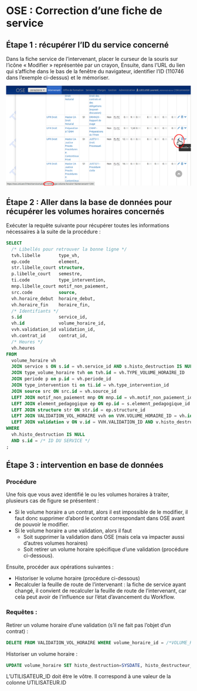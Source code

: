 # OSE : Correction d’une fiche de service

## Étape 1 : récupérer l’ID du service concerné
Dans la fiche service de l’intervenant, placer le curseur de la souris sur l’icône « Modifier » représentée par un crayon,
Ensuite, dans l’URL du lien qui s’affiche dans le bas de la fenêtre du navigateur, identifier l’ID (110746 dans l’exemple ci-dessus) et le mémoriser.

![Identifier un ID de service](doc/service_correction_bdd.png)

## Étape 2 : Aller dans la base de données pour récupérer les volumes horaires concernés
Exécuter la requête suivante pour récupérer toutes les informations nécessaires à la suite de la procédure :

```sql
SELECT
  /* Libellés pour retrouver la bonne ligne */
  tvh.libelle       type_vh,
  ep.code           element,
  str.libelle_court structure,
  p.libelle_court   semestre,
  ti.code           type_intervention,
  mnp.libelle_court motif_non_paiement,
  src.code          source,
  vh.horaire_debut  horaire_debut,
  vh.horaire_fin    horaire_fin,
  /* Identifiants */
  s.id              service_id,
  vh.id             volume_horaire_id,
  vvh.validation_id validation_id,
  vh.contrat_id     contrat_id,
  /* Heures */
  vh.heures
FROM
  volume_horaire vh
  JOIN service s ON s.id = vh.service_id AND s.histo_destruction IS NULL
  JOIN type_volume_horaire tvh on tvh.id = vh.TYPE_VOLUME_HORAIRE_ID
  JOIN periode p on p.id = vh.periode_id
  JOIN type_intervention ti on ti.id = vh.type_intervention_id
  JOIN source src ON src.id = vh.source_id
  LEFT JOIN motif_non_paiement mnp ON mnp.id = vh.motif_non_paiement_id
  LEFT JOIN element_pedagogique ep ON ep.id = s.element_pedagogique_id
  LEFT JOIN structure str ON str.id = ep.structure_id
  LEFT JOIN VALIDATION_VOL_HORAIRE vvh on VVH.VOLUME_HORAIRE_ID = vh.id
  LEFT JOIN validation v ON v.id = VVH.VALIDATION_ID AND v.histo_destruction IS NULL
WHERE
  vh.histo_destruction IS NULL
  AND s.id = /* ID DU SERVICE */
;
```

## Étape 3 : intervention en base de données
### Procédure

Une fois que vous avez identifié le ou les volumes horaires à traiter, plusieurs cas de figure se présentent :
* Si le volume horaire a un contrat, alors il est impossible de le modifier, il faut donc supprimer d’abord le contrat correspondant dans OSE avant de pouvoir le modifier.
* Si le volume horaire a une validation, alors il faut
  * Soit supprimer la validation dans OSE (mais cela va impacter aussi d’autres volumes horaires)
  * Soit retirer un volume horaire spécifique d’une validation (procédure ci-dessous).

Ensuite, procéder aux opérations suivantes :
* Historiser le volume horaire (procédure ci-dessous)
* Recalculer la feuille de route de l’intervenant : la fiche de service ayant changé, il convient de recalculer la feuille de route de l’intervenant, car cela peut avoir de l’influence sur l’état d’avancement du Workflow.

### Requêtes :

Retirer un volume horaire d’une validation (s’il ne fait pas l’objet d’un contrat) :
```sql
DELETE FROM VALIDATION_VOL_HORAIRE WHERE volume_horaire_id = /*VOLUME_HORAIRE ID*/
```

Historiser un volume horaire :
```sql
UPDATE volume_horaire SET histo_destruction=SYSDATE, histo_destructeur_id=/*UTILISATEUR_ID*/;
```

L’UTILISATEUR_ID doit être le vôtre. Il correspond à une valeur de la colonne UTILISATEUR.ID